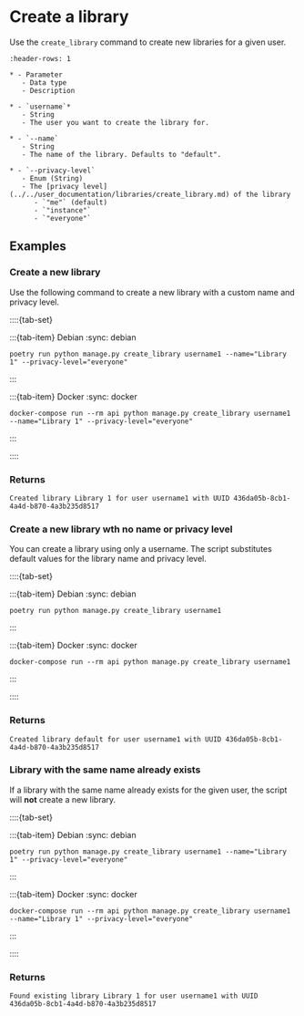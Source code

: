 # Create a library

Use the `create_library` command to create new libraries for a given user.

```{list-table}
:header-rows: 1

* - Parameter
   - Data type
   - Description

* - `username`*
   - String
   - The user you want to create the library for.

* - `--name`
   - String
   - The name of the library. Defaults to "default".

* - `--privacy-level`
   - Enum (String)
   - The [privacy level](../../user_documentation/libraries/create_library.md) of the library
      - `"me"` (default)
      - `"instance"`
      - `"everyone"`

```

## Examples

### Create a new library

Use the following command to create a new library with a custom name and privacy level.

::::{tab-set}

:::{tab-item} Debian
:sync: debian

```{code-block} sh
poetry run python manage.py create_library username1 --name="Library 1" --privacy-level="everyone"
```

:::

:::{tab-item} Docker
:sync: docker

```{code-block} sh
docker-compose run --rm api python manage.py create_library username1 --name="Library 1" --privacy-level="everyone"
```

:::

::::

### Returns

```{code-block} text
Created library Library 1 for user username1 with UUID 436da05b-8cb1-4a4d-b870-4a3b235d8517
```

### Create a new library wth no name or privacy level

You can create a library using only a username. The script substitutes default values for the library name and privacy level.

::::{tab-set}

:::{tab-item} Debian
:sync: debian

```{code-block} sh
poetry run python manage.py create_library username1
```

:::

:::{tab-item} Docker
:sync: docker

```{code-block} sh
docker-compose run --rm api python manage.py create_library username1
```

:::

::::

### Returns

```{code-block} text
Created library default for user username1 with UUID 436da05b-8cb1-4a4d-b870-4a3b235d8517
```

### Library with the same name already exists

If a library with the same name already exists for the given user, the script will __not__ create a new library.

::::{tab-set}

:::{tab-item} Debian
:sync: debian

```{code-block} sh
poetry run python manage.py create_library username1 --name="Library 1" --privacy-level="everyone"
```

:::

:::{tab-item} Docker
:sync: docker

```{code-block} sh
docker-compose run --rm api python manage.py create_library username1 --name="Library 1" --privacy-level="everyone"
```

:::

::::

### Returns

```{code-block} text
Found existing library Library 1 for user username1 with UUID 436da05b-8cb1-4a4d-b870-4a3b235d8517
```

